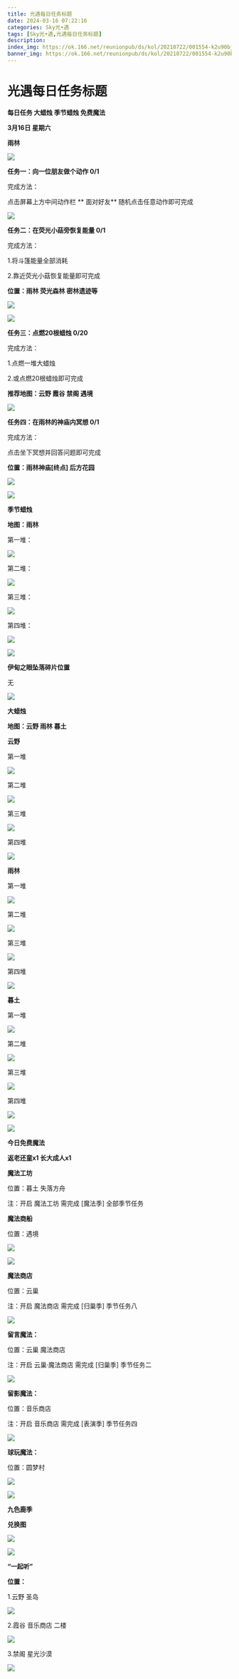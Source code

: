 ```yaml
---
title: 光遇每日任务标题
date: 2024-03-16 07:22:16
categories: Sky光•遇
tags: [Sky光•遇,光遇每日任务标题]
description: 
index_img: https://ok.166.net/reunionpub/ds/kol/20210722/001554-k2u90bj7ay.png?imageView&thumbnail=600x0&type=jpg
banner_img: https://ok.166.net/reunionpub/ds/kol/20210722/001554-k2u90bj7ay.png?imageView&thumbnail=600x0&type=jpg
---
```

# 光遇每日任务标题
**每日任务 大蜡烛 季节蜡烛 免费魔法**

 **3月16日 星期六**

 **雨林**

![](https://img.166.net/reunionpub/ds/kol/20240316/001339-9y35dsejv1.jpg)

 **任务一：向一位朋友做个动作 0/1**

完成方法：

点击屏幕上方中间动作栏 **  面对好友** 随机点击任意动作即可完成

![](https://img.166.net/reunionpub/ds/kol/20240316/000158-t0zy5v6fje.jpg)

 **任务二：在荧光小菇旁恢复能量 0/1**

完成方法：

1.将斗篷能量全部消耗

2.靠近荧光小菇恢复能量即可完成

 **位置：雨林 荧光森林 密林遗迹等**

![](https://img.166.net/reunionpub/ds/kol/20240316/000218-vuw2arp7th.jpeg)

![](https://img.166.net/reunionpub/ds/kol/20240316/000223-iqb26ru37h.jpeg)

 **任务三：点燃20根蜡烛 0/20**

完成方法：

1.点燃一堆大蜡烛

2.或点燃20根蜡烛即可完成

 **推荐地图：云野 霞谷 禁阁 遇境**

![](https://img.166.net/reunionpub/ds/kol/20240316/000245-q8rkfyd4i9.jpg)

 **任务四：在雨林的神庙内冥想 0/1**

完成方法：

点击坐下冥想并回答问题即可完成

 **位置：雨林神庙[终点] 后方花园**

![](https://img.166.net/reunionpub/ds/kol/20240316/000315-3ltv0sa4ds.jpg)

![](https://img.166.net/reunionpub/ds/kol/20240127/072109-yfqsmuh41p.png)

 **季节蜡烛**

 **地图：雨林**

第一堆：

![](https://img.166.net/reunionpub/ds/kol/20240315/234552-ucqshey95r.jpeg)

第二堆：

![](https://img.166.net/reunionpub/ds/kol/20240315/234603-05h8gsuvby.jpeg)

第三堆：

![](https://img.166.net/reunionpub/ds/kol/20240315/234608-toc81nrgsz.jpeg)

第四堆：

![](https://img.166.net/reunionpub/ds/kol/20240315/234614-isto7ewjsd.jpeg)

![](https://img.166.net/reunionpub/ds/kol/20240127/072230-kr6zdftygs.png)

 **伊甸之眼坠落碎片位置**

无

![](https://img.166.net/reunionpub/ds/kol/20240127/072300-y4gsrkwvcm.png)

 **大蜡烛**

 **地图：云野 雨林 暮土**

 **云野**

第一堆

![](https://img.166.net/reunionpub/ds/kol/20240315/234747-iw6a3omcvj.jpg)

第二堆

![](https://img.166.net/reunionpub/ds/kol/20240315/234758-no48k2zw70.jpg)

第三堆

![](https://img.166.net/reunionpub/ds/kol/20240315/234804-epfws16mzc.jpg)

第四堆

![](https://img.166.net/reunionpub/ds/kol/20240315/234810-ayiw709sce.jpg)

 **雨林**

第一堆

![](https://img.166.net/reunionpub/ds/kol/20240314/234502-iq25zwlonb.jpg)

第二堆

![](https://img.166.net/reunionpub/ds/kol/20240314/234509-a4lpzseyik.jpg)

第三堆

![](https://img.166.net/reunionpub/ds/kol/20240314/234515-j69ig15kes.jpg)

第四堆

![](https://img.166.net/reunionpub/ds/kol/20240314/234520-58yjdzc23s.jpg)

 **暮土**

第一堆

![](https://img.166.net/reunionpub/ds/kol/20240315/234945-2isbe8frsk.jpg)

第二堆

![](https://img.166.net/reunionpub/ds/kol/20240315/234952-klm29uby41.jpg)

第三堆

![](https://img.166.net/reunionpub/ds/kol/20240315/234957-uesnrk5slp.jpg)

第四堆

![](https://img.166.net/reunionpub/ds/kol/20240315/235003-tb5khlf6zu.jpg)

 **![](https://img.166.net/reunionpub/ds/kol/20231014/004048-gyt2imp830.png)**

 **今日免费魔法**

 **返老还童x1 长大成人x1**

 **魔法工坊**

位置：暮土 失落方舟

注：开启 魔法工坊 需完成 [魔法季] 全部季节任务

 **魔法商船**

位置：遇境

 **![](https://img.166.net/reunionpub/ds/kol/20231014/004605-qmuiowanf4.png)**

![](https://img.166.net/reunionpub/ds/kol/20240315/235139-u9qj8ow130.jpg)

 **魔法商店**

位置：云巢

注：开启 魔法商店 需完成 [归巢季] 季节任务八

![](https://img.166.net/reunionpub/ds/kol/20240315/235127-dckb3yeviu.jpg)

 **留言魔法：**

位置：云巢 魔法商店

注：开启 云巢·魔法商店 需完成 [归巢季] 季节任务二

![](https://img.166.net/reunionpub/ds/kol/20240104/233540-rs5n8klws2.jpg)

 **留影魔法：**

位置：音乐商店

注：开启 音乐商店 需完成 [表演季] 季节任务四

![](https://img.166.net/reunionpub/ds/kol/20240315/235217-8tezwk0dbg.jpeg)

 **球玩魔法：**

位置：圆梦村

 **![](https://img.166.net/reunionpub/ds/kol/20231014/005022-4hnlvzm7iu.png)**

 **![](https://img.166.net/reunionpub/ds/kol/20231220/070757-w9oeg612sl.png)**

 **九色鹿季**

 **兑换图**

![](https://img.166.net/reunionpub/ds/kol/20240131/061620-4i3rt0yq5n.png)

 **![](https://img.166.net/reunionpub/ds/kol/20231220/070757-w9oeg612sl.png)**

 **“一起听”**

 **位置：**

1.云野 圣岛

**![](https://img.166.net/reunionpub/ds/kol/20231220/071109-so6aef3jyr.jpeg)**

2.霞谷 音乐商店 二楼

**![](https://img.166.net/reunionpub/ds/kol/20231220/071120-naym3f5u4g.jpeg)**

3.禁阁 星光沙漠

 **![](https://img.166.net/reunionpub/ds/kol/20231220/071136-p6b05krfu4.png)**

